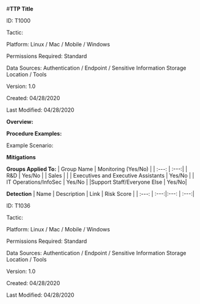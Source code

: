 #**TTP Title**

ID: T1000

Tactic: 

Platform: Linux / Mac / Mobile / Windows

Permissions Required: Standard

Data Sources: Authentication / Endpoint / Sensitive Information Storage Location / Tools

Version: 1.0

Created: 04/28/2020

Last Modified: 04/28/2020


**Overview:**

**Procedure Examples:**

Example Scenario:

**Mitigations**

**Groups Applied To:**
| Group Name | Monitoring (Yes/No) |
| :---: | :---:|
| R&D	| Yes/No |
| Sales | |
| Executives and Executive Assistants |	Yes/No |
| IT Operations/InfoSec	| Yes/No |
|Support Staff/Everyone Else | Yes/No|

**Detection**
| Name | Description | Link | Risk Score |
| :---: | :---:|:---: | :---:|




ID: T1036

Tactic: 

Platform: Linux / Mac / Mobile / Windows

Permissions Required: Standard

Data Sources: Authentication / Endpoint / Sensitive Information Storage Location / Tools

Version: 1.0

Created: 04/28/2020

Last Modified: 04/28/2020

